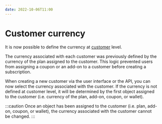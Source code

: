 ```yaml
---
date: 2022-10-06T11:00
---
```


# Customer currency
It is now possible to define the currency at [customer](/docs/api/customers/customer-object) level.

The currency associated with each customer was previously defined by the currency of the plan assigned to the customer. This logic prevented users from assigning a coupon or an add-on to a customer before creating a subscription.

When creating a new customer via the user interface or the API, you can now select the currency associated with the customer. If the currency is not defined at customer level, it will be determined by the first object assigned to the customer (i.e. currency of the plan, add-on, coupon, or wallet).

:::caution
Once an object has been assigned to the customer (i.e. plan, add-on, coupon, or wallet), the currency associated with the customer cannot be changed.
:::